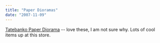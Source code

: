 ```yaml
---
title: "Paper Dioramas"
date: "2007-11-09"
---
```


[Tatebanko Paper Diorama](http://www.brooklyn5and10.com/tatebanko.html "Tatebanko Paper Diorama") -- love these, I am not sure why. Lots of cool items up at this store.

